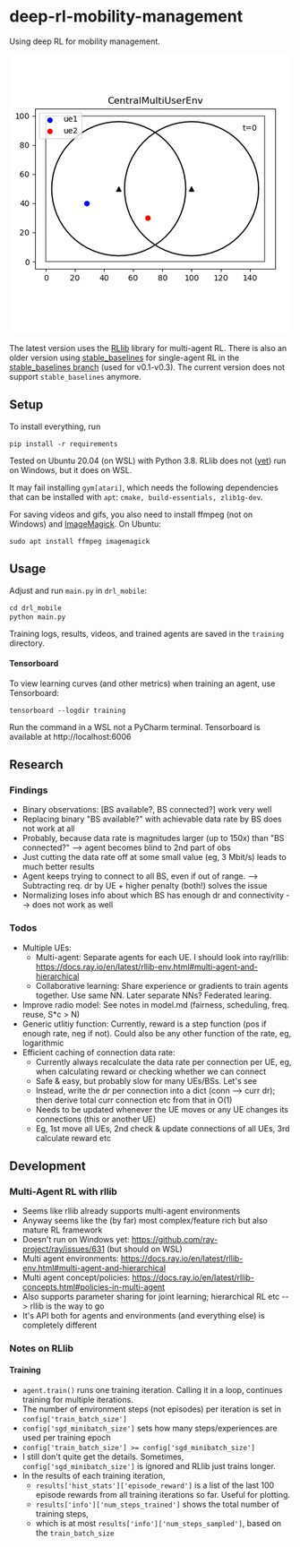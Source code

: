 # deep-rl-mobility-management

Using deep RL for mobility management.

![example](docs/gifs/v03.gif)

The latest version uses the [RLlib](https://docs.ray.io/en/latest/rllib.html) library for multi-agent RL.
There is also an older version using [stable_baselines](https://stable-baselines.readthedocs.io/en/master/) for single-agent RL
in the [stable_baselines branch](https://github.com/CN-UPB/deep-rl-mobility-management/tree/stable_baselines) (used for v0.1-v0.3).
The current version does not support `stable_baselines` anymore.

## Setup

To install everything, run

```
pip install -r requirements
```

Tested on Ubuntu 20.04 (on WSL) with Python 3.8. RLlib does not ([yet](https://github.com/ray-project/ray/issues/631)) run on Windows, but it does on WSL.

It may fail installing `gym[atari]`, which needs the following dependencies that can be installed with `apt`:
`cmake, build-essentials, zlib1g-dev`. 


For saving videos and gifs, you also need to install ffmpeg (not on Windows) and [ImageMagick](https://imagemagick.org/index.php). 
On Ubuntu:

```
sudo apt install ffmpeg imagemagick
```


## Usage

Adjust and run `main.py` in `drl_mobile`:

```
cd drl_mobile
python main.py
```

Training logs, results, videos, and trained agents are saved in the `training` directory.

#### Tensorboard

To view learning curves (and other metrics) when training an agent, use Tensorboard:

```
tensorboard --logdir training
```

Run the command in a WSL not a PyCharm terminal. Tensorboard is available at http://localhost:6006

## Research

### Findings

* Binary observations: [BS available?, BS connected?] work very well
* Replacing binary "BS available?" with achievable data rate by BS does not work at all
* Probably, because data rate is magnitudes larger (up to 150x) than "BS connected?" --> agent becomes blind to 2nd part of obs
* Just cutting the data rate off at some small value (eg, 3 Mbit/s) leads to much better results
* Agent keeps trying to connect to all BS, even if out of range. --> Subtracting req. dr by UE + higher penalty (both!) solves the issue
* Normalizing loses info about which BS has enough dr and connectivity --> does not work as well


### Todos

* Multiple UEs: 
    * Multi-agent: Separate agents for each UE. I should look into ray/rllib: https://docs.ray.io/en/latest/rllib-env.html#multi-agent-and-hierarchical
    * Collaborative learning: Share experience or gradients to train agents together. Use same NN. Later separate NNs? Federated learing.
* Improve radio model: See notes in model.md (fairness, scheduling, freq. reuse, S*c > N)
* Generic utlitiy function: Currently, reward is a step function (pos if enough rate, neg if not). Could also be any other function of the rate, eg, logarithmic
* Efficient caching of connection data rate:
    * Currently always recalculate the data rate per connection per UE, eg, when calculating reward or checking whether we can connect
    * Safe & easy, but probably slow for many UEs/BSs. Let's see
    * Instead, write the dr per connection into a dict (conn --> curr dr); then derive total curr connection etc from that in O(1)
    * Needs to be updated whenever the UE moves or any UE changes its connections (this or another UE)
    * Eg, 1st move all UEs, 2nd check & update connections of all UEs, 3rd calculate reward etc

## Development

### Multi-Agent RL with rllib

* Seems like rllib already supports multi-agent environments
* Anyway seems like the (by far) most complex/feature rich but also mature RL framework
* Doesn't run on Windows yet: https://github.com/ray-project/ray/issues/631 (but should on WSL)
* Multi agent environments: https://docs.ray.io/en/latest/rllib-env.html#multi-agent-and-hierarchical
* Multi agent concept/policies: https://docs.ray.io/en/latest/rllib-concepts.html#policies-in-multi-agent
* Also supports parameter sharing for joint learning; hierarchical RL etc --> rllib is the way to go
* It's API both for agents and environments (and everything else) is completely different

### Notes on RLlib

#### Training

* `agent.train()` runs one training iteration. Calling it in a loop, continues training for multiple iterations.
* The number of environment steps (not episodes) per iteration is set in `config['train_batch_size']`
* `config['sgd_minibatch_size']` sets how many steps/experiences are used per training epoch
* `config['train_batch_size'] >= config['sgd_minibatch_size']`
* I still don't quite get the details. Sometimes, `config['sgd_minibatch_size']` is ignored and RLlib just trains longer.
* In the results of each training iteration, 
    * `results['hist_stats']['episode_reward']` is a list of the last 100 episode rewards from all training iterations so far. Useful for plotting.
    * `results['info']['num_steps_trained']` shows the total number of training steps, 
    * which is at most `results['info']['num_steps_sampled']`, based on the `train_batch_size`



